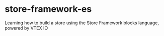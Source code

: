 # store-framework-es
Learning how to build a store using the Store Framework blocks language, powered by VTEX IO
